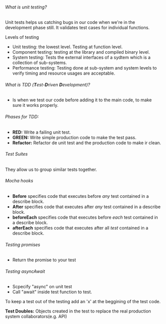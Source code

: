 ###### What is unit testing?

Unit tests helps us catching bugs in our code when we're in the development phase still. It validates test cases for individual functions.

Levels of testing
- Unit testing: the lowest level. Testing at function level.
- Component testing: testing at the library and compiled binary level.
- System testing: Tests the external interfaces of a sydtem which is a collection of sub-systems.
- Performance testing: Testing done at sub-system and system levels to verify timing and resource usages are acceptable.

###### What is TDD (**T**est-**D**riven **D**evelopment)?

- Is when we test our code before adding it to the main code, to make sure it works properly.

###### Phases for TDD:

- **RED:** Write a failing unit test.
- **GREEN:** Write simple production code to make the test pass.
- **Refactor:** Refactor de unit test and the production code to make ir clean.

###### Test Suites

They allow us to group similar tests together.

###### Mocha hooks

- **Before** specifies code that executes before *any* test contained in a describe block.
- **After** specifies code that executes after *any* test contained in a describe block.
- **beforeEach** specifies code that executes before *each* test contained in a describe block.
- **afterEach** specifies code that executes after all *test* contained in a describe block.

###### Testing promises

- Return the promise to your test

###### Testing asyncAwait

- Scpecify "async" on unit test
- Call "await" inside test function to test.

To keep a test out of the testing add an 'x' at the beggining of the test code.

**Test Doubles:** Objects created in the test to replace the real production system collaborators(e.g. API)